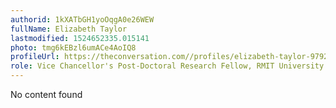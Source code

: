 ```yaml
---
authorid: 1kXATbGH1yoOqgA0e26WEW
fullName: Elizabeth Taylor
lastmodified: 1524652335.015141
photo: tmg6kEBzl6umACe4AoIQ8
profileUrl: https://theconversation.com//profiles/elizabeth-taylor-97922
role: Vice Chancellor's Post-Doctoral Research Fellow, RMIT University
---
```

No content found